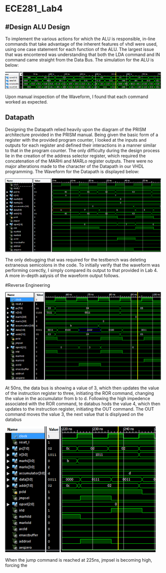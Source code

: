 ECE281_Lab4
===========
#Design
ALU Design
----------

To implement the various actions for which the ALU is responsible, in-line commands that take advantage of the inherent features of vhdl were used, using one case statement for each function of the ALU.  The largest issue that was encontered was understanding that both the LDA command and IN command came straight from the Data Bus.  The simulation for the ALU is below:

![](https://github.com/C16erikthompson/ECE281_Lab4/blob/master/ALU_Waveform.png?raw=true)

Upon manual inspection of the Waveform, I found that each command worked as expected.

Datapath
---------

Designing the Datapath relied heavily upon the diagram of the PRISM architecture provided in the PRISM manual.  Being given the basic form of a register with the provided program counter, I looked at the inputs and outputs for each register and defined their interactions in a manner similar to that in the program counter.  The only difficulty during the design process lie in the creation of the address selector register, which required the concatenation of the MARHi and MARLo register outputs.  There were no major alterations made to the character of the Datapath in our VHDL programming.  The Waveform for the Datapath is displayed below:

![](https://github.com/C16erikthompson/ECE281_Lab4/blob/master/Datapath_Waveform.png?raw=true)

The only debugging that was required for the testbench was deleting extraneous semicolons in the code.  To initially verify that the waveform was performing corectly, I simply compared its output to that provided in Lab 4.  A more in-depth aalysis of the waveform output follows. 

#Reverse Engineering

![](https://github.com/C16erikthompson/ECE281_Lab4/blob/master/Datapath_l1.png?raw=true)

  At 50ns, the data bus is showing a value of 3, which then updates the value of the instruction register to three, initiating the ROR command, changing the value in the accumulator from b to d. Following the high impedence associated with the ROR command, te databus hods the value 4, which then updates to the instruction register, initiating the OUT command.  The OUT command moves the value 3, the next value that is displyaed on the databus

![](https://github.com/C16erikthompson/ECE281_Lab4/blob/master/Datapath_l2.png?raw=true)

  When the jump command is reached at 225ns, jmpsel is becoming high, forcing the 





